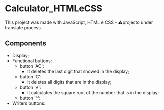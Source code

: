 # Calculator_HTMLeCSS
This project was made with JavaScript, HTML e CSS - ⚠️projecto under translate process

## Components

+ Display;
+ Functional buttons:
  + button 'AC':
    + It deletes the last digit that showed in the display;
  + button 'C':
    + It deletes all digits that are in the display;
  + button '√':
    + It calculates the square root of the number that is in the display;
  + button '^':
+ Writers buttons: